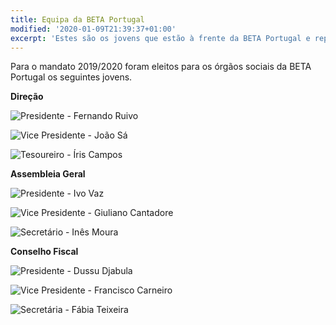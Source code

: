 ```yaml
---
title: Equipa da BETA Portugal
modified: '2020-01-09T21:39:37+01:00'
excerpt: 'Estes são os jovens que estão à frente da BETA Portugal e representam Portugal na rede Europeia.'
---
```

Para o mandato 2019/2020 foram eleitos para os órgãos sociais da BETA Portugal os seguintes jovens.

**Direção**

![Presidente - Fernando Ruivo](/assets/images/fernando-ruivo.jpg)

![Vice Presidente - João Sá](/assets/images/joao-sa.jpg)

![Tesoureiro - Íris Campos](/assets/images/iris-campos.jpg)

**Assembleia Geral**

![Presidente - Ivo Vaz](/assets/images/ivo-vaz.jpg)

![Vice Presidente - Giuliano Cantadore](/assets/images/giuliano-cantadore.jpg)

![Secretário - Inês Moura](/assets/images/ines-moura.jpg)

**Conselho Fiscal**

![Presidente - Dussu Djabula](/assets/images/dussu-djabula.jpg)

![Vice Presidente - Francisco Carneiro](/assets/images/francisco-carneiro.jpg)

![Secretária - Fábia Teixeira](/assets/images/fábia-teixeira.jpg)

